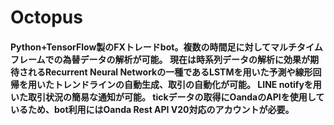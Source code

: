 # Octopus
#### Python+TensorFlow製のFXトレードbot。複数の時間足に対してマルチタイムフレームでの為替データの解析が可能。 現在は時系列データの解析に効果が期待されるRecurrent Neural Networkの一種であるLSTMを用いた予測や線形回帰を用いたトレンドラインの自動生成、取引の自動化が可能。 LINE notifyを用いた取引状況の簡易な通知が可能。 tickデータの取得にOandaのAPIを使用しているため、bot利用にはOanda Rest API V20対応のアカウントが必要。 
